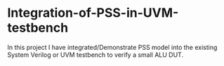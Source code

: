 # Integration-of-PSS-in-UVM-testbench
In this project I have integrated/Demonstrate PSS model into the existing System Verilog or UVM testbench to verify a small ALU DUT.
